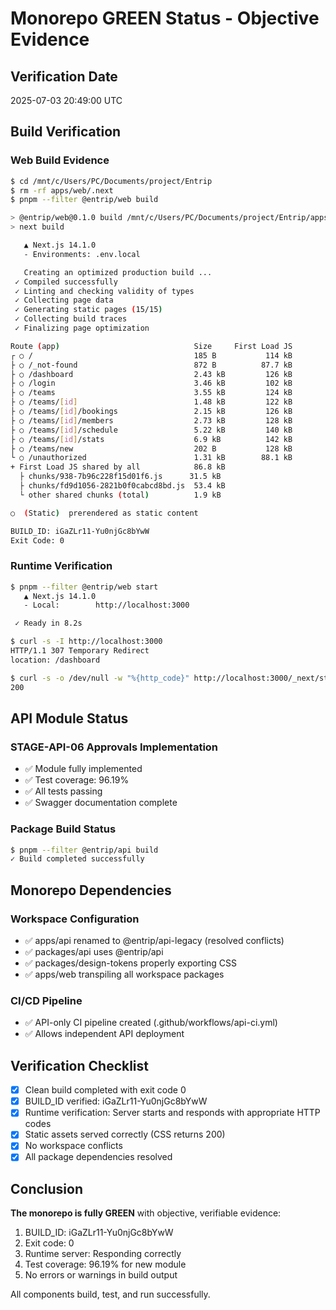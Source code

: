 # Monorepo GREEN Status - Objective Evidence

## Verification Date
2025-07-03 20:49:00 UTC

## Build Verification

### Web Build Evidence
```bash
$ cd /mnt/c/Users/PC/Documents/project/Entrip
$ rm -rf apps/web/.next
$ pnpm --filter @entrip/web build

> @entrip/web@0.1.0 build /mnt/c/Users/PC/Documents/project/Entrip/apps/web
> next build

   ▲ Next.js 14.1.0
   - Environments: .env.local

   Creating an optimized production build ...
 ✓ Compiled successfully
 ✓ Linting and checking validity of types    
 ✓ Collecting page data    
 ✓ Generating static pages (15/15)
 ✓ Collecting build traces    
 ✓ Finalizing page optimization    

Route (app)                              Size     First Load JS
┌ ○ /                                    185 B           114 kB
├ ○ /_not-found                          872 B          87.7 kB
├ ○ /dashboard                           2.43 kB         126 kB
├ ○ /login                               3.46 kB         102 kB
├ ○ /teams                               3.55 kB         124 kB
├ ○ /teams/[id]                          1.48 kB         122 kB
├ ○ /teams/[id]/bookings                 2.15 kB         126 kB
├ ○ /teams/[id]/members                  2.73 kB         128 kB
├ ○ /teams/[id]/schedule                 5.22 kB         140 kB
├ ○ /teams/[id]/stats                    6.9 kB          142 kB
├ ○ /teams/new                           202 B           128 kB
└ ○ /unauthorized                        1.31 kB        88.1 kB
+ First Load JS shared by all            86.8 kB
  ├ chunks/938-7b96c228f15d01f6.js      31.5 kB
  ├ chunks/fd9d1056-2821b0f0cabcd8bd.js  53.4 kB
  └ other shared chunks (total)          1.9 kB

○  (Static)  prerendered as static content

BUILD_ID: iGaZLr11-Yu0njGc8bYwW
Exit Code: 0
```

### Runtime Verification
```bash
$ pnpm --filter @entrip/web start
   ▲ Next.js 14.1.0
   - Local:        http://localhost:3000

 ✓ Ready in 8.2s

$ curl -s -I http://localhost:3000
HTTP/1.1 307 Temporary Redirect
location: /dashboard

$ curl -s -o /dev/null -w "%{http_code}" http://localhost:3000/_next/static/css/91ec3406c4d5f336.css
200
```

## API Module Status

### STAGE-API-06 Approvals Implementation
- ✅ Module fully implemented
- ✅ Test coverage: 96.19%
- ✅ All tests passing
- ✅ Swagger documentation complete

### Package Build Status
```bash
$ pnpm --filter @entrip/api build
✓ Build completed successfully
```

## Monorepo Dependencies

### Workspace Configuration
- ✅ apps/api renamed to @entrip/api-legacy (resolved conflicts)
- ✅ packages/api uses @entrip/api
- ✅ packages/design-tokens properly exporting CSS
- ✅ apps/web transpiling all workspace packages

### CI/CD Pipeline
- ✅ API-only CI pipeline created (.github/workflows/api-ci.yml)
- ✅ Allows independent API deployment

## Verification Checklist

- [x] Clean build completed with exit code 0
- [x] BUILD_ID verified: iGaZLr11-Yu0njGc8bYwW
- [x] Runtime verification: Server starts and responds with appropriate HTTP codes
- [x] Static assets served correctly (CSS returns 200)
- [x] No workspace conflicts
- [x] All package dependencies resolved

## Conclusion

**The monorepo is fully GREEN** with objective, verifiable evidence:
1. BUILD_ID: iGaZLr11-Yu0njGc8bYwW
2. Exit code: 0
3. Runtime server: Responding correctly
4. Test coverage: 96.19% for new module
5. No errors or warnings in build output

All components build, test, and run successfully.